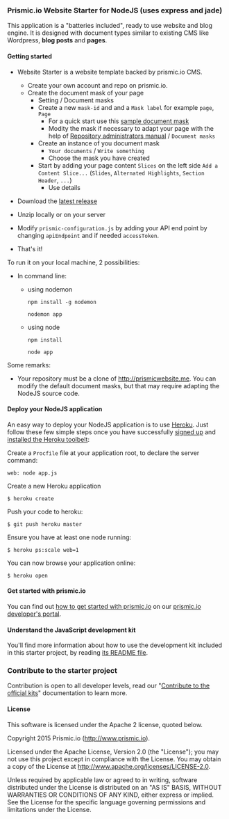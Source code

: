 ### Prismic.io Website Starter for NodeJS (uses express and jade)

This application is a "batteries included", ready to use website and blog engine. It is designed with document types similar to existing CMS like Wordpress, **blog posts** and **pages**.

#### Getting started

* Website Starter is a website template backed by prismic.io CMS.
    * Create your own account and repo on prismic.io.
    * Create the document mask of your page
        * Setting / Document masks
        * Create a new `mask-id` and and a `Mask label` for example `page`, `Page`
            * For a quick start use this [sample document mask](https://gist.github.com/faresd/87cd721b71fbd62f84a9#file-page_document_mask)
            * Modity the mask if necessary to adapt your page with the help of [Repository administrators manual](https://developers.prismic.io/documentation/repository-administrators-manual) / `Document masks`
        * Create an instance of you document mask
            * `Your documents` / `Write something`
            * Choose the mask you have created
        * Start by adding your page content `Slices` on the left side `Add a Content Slice...` (`Slides`, `Alternated Highlights`, `Section Header`, `...`)
            * Use  details

* Download the [latest release]()
* Unzip locally or on your server
* Modify `prismic-configuration.js` by adding your API end point by changing `apiEndpoint` and if needed `accessToken`.
* That's it!

To run it on your local machine, 2 possibilities:

* In command line: 
    * using nodemon
      ```
      npm install -g nodemon
      ```
      ```
      nodemon app
      ```
      
    * using node
      ```
      npm install
      ```
      ```
      node app
      ```

    

Some remarks:

* Your repository must be a clone of http://prismicwebsite.me. You can modify the default document masks, but that may require adapting the NodeJS source code.

#### Deploy your NodeJS application

An easy way to deploy your NodeJS application is to use [Heroku](http://www.heroku.com). Just follow these few simple steps once you have successfully [signed up](https://id.heroku.com/signup/www-header) and [installed the Heroku toolbelt](https://toolbelt.heroku.com/):

Create a `Procfile` file at your application root, to declare the server command:

```
web: node app.js
```

Create a new Heroku application

```
$ heroku create
```

Push your code to heroku:

```
$ git push heroku master
```

Ensure you have at least one node running:

```
$ heroku ps:scale web=1
```

You can now browse your application online:

```
$ heroku open
```

#### Get started with prismic.io

You can find out [how to get started with prismic.io](https://developers.prismic.io/documentation/UjBaQsuvzdIHvE4D/getting-started) on our [prismic.io developer's portal](https://developers.prismic.io/).

#### Understand the JavaScript development kit

You'll find more information about how to use the development kit included in this starter project, by reading [its README file](https://github.com/prismicio/javascript-kit/blob/master/README.md).

### Contribute to the starter project

Contribution is open to all developer levels, read our "[Contribute to the official kits](https://developers.prismic.io/documentation/UszOeAEAANUlwFpp/contribute-to-the-official-kits)" documentation to learn more.


#### License

This software is licensed under the Apache 2 license, quoted below.

Copyright 2015 Prismic.io (http://www.prismic.io).

Licensed under the Apache License, Version 2.0 (the "License"); you may not use this project except in compliance with the License. You may obtain a copy of the License at http://www.apache.org/licenses/LICENSE-2.0.

Unless required by applicable law or agreed to in writing, software distributed under the License is distributed on an "AS IS" BASIS, WITHOUT WARRANTIES OR CONDITIONS OF ANY KIND, either express or implied. See the License for the specific language governing permissions and limitations under the License.
